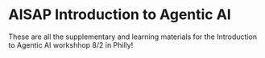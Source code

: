 # AISAP Introduction to Agentic AI
These are all the supplementary and learning materials for the Introduction to Agentic AI workshhop 8/2 in Philly!
